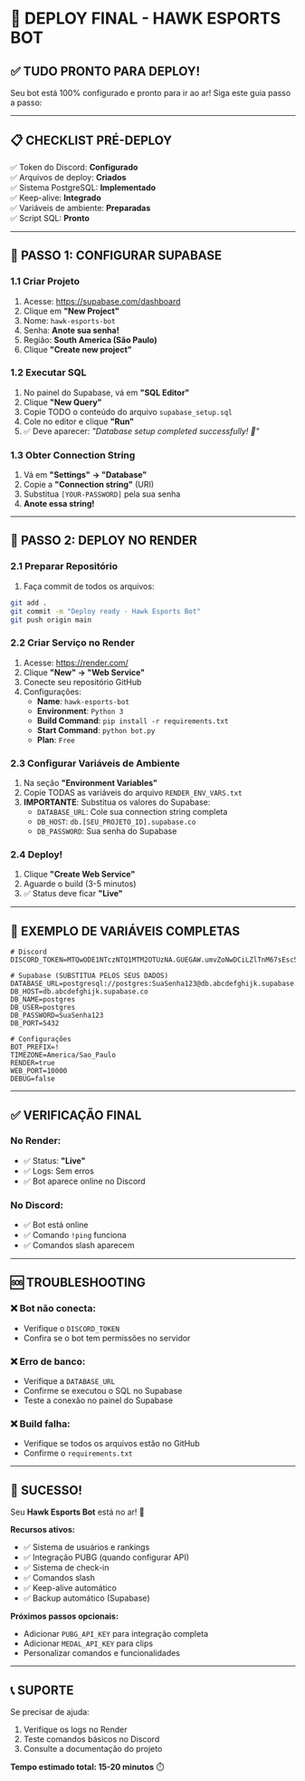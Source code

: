 # 🚀 DEPLOY FINAL - HAWK ESPORTS BOT

## ✅ **TUDO PRONTO PARA DEPLOY!**

Seu bot está 100% configurado e pronto para ir ao ar! Siga este guia passo a passo:

---

## 📋 **CHECKLIST PRÉ-DEPLOY**

✅ Token do Discord: **Configurado**  
✅ Arquivos de deploy: **Criados**  
✅ Sistema PostgreSQL: **Implementado**  
✅ Keep-alive: **Integrado**  
✅ Variáveis de ambiente: **Preparadas**  
✅ Script SQL: **Pronto**  

---

## 🎯 **PASSO 1: CONFIGURAR SUPABASE**

### 1.1 Criar Projeto
1. Acesse: https://supabase.com/dashboard
2. Clique em **"New Project"**
3. Nome: `hawk-esports-bot`
4. Senha: **Anote sua senha!**
5. Região: **South America (São Paulo)**
6. Clique **"Create new project"**

### 1.2 Executar SQL
1. No painel do Supabase, vá em **"SQL Editor"**
2. Clique **"New Query"**
3. Copie TODO o conteúdo do arquivo `supabase_setup.sql`
4. Cole no editor e clique **"Run"**
5. ✅ Deve aparecer: *"Database setup completed successfully! 🦅"*

### 1.3 Obter Connection String
1. Vá em **"Settings" → "Database"**
2. Copie a **"Connection string"** (URI)
3. Substitua `[YOUR-PASSWORD]` pela sua senha
4. **Anote essa string!**

---

## 🚀 **PASSO 2: DEPLOY NO RENDER**

### 2.1 Preparar Repositório
1. Faça commit de todos os arquivos:
```bash
git add .
git commit -m "Deploy ready - Hawk Esports Bot"
git push origin main
```

### 2.2 Criar Serviço no Render
1. Acesse: https://render.com/
2. Clique **"New" → "Web Service"**
3. Conecte seu repositório GitHub
4. Configurações:
   - **Name**: `hawk-esports-bot`
   - **Environment**: `Python 3`
   - **Build Command**: `pip install -r requirements.txt`
   - **Start Command**: `python bot.py`
   - **Plan**: `Free`

### 2.3 Configurar Variáveis de Ambiente
1. Na seção **"Environment Variables"**
2. Copie TODAS as variáveis do arquivo `RENDER_ENV_VARS.txt`
3. **IMPORTANTE**: Substitua os valores do Supabase:
   - `DATABASE_URL`: Cole sua connection string completa
   - `DB_HOST`: `db.[SEU_PROJETO_ID].supabase.co`
   - `DB_PASSWORD`: Sua senha do Supabase

### 2.4 Deploy!
1. Clique **"Create Web Service"**
2. Aguarde o build (3-5 minutos)
3. ✅ Status deve ficar **"Live"**

---

## 🔧 **EXEMPLO DE VARIÁVEIS COMPLETAS**

```env
# Discord
DISCORD_TOKEN=MTQwODE1NTczNTQ1MTM2OTUzNA.GUEGAW.umvZoNwDCiLZlTnM67sEsc5XpZh5qbuzktBBvw

# Supabase (SUBSTITUA PELOS SEUS DADOS)
DATABASE_URL=postgresql://postgres:SuaSenha123@db.abcdefghijk.supabase.co:5432/postgres
DB_HOST=db.abcdefghijk.supabase.co
DB_NAME=postgres
DB_USER=postgres
DB_PASSWORD=SuaSenha123
DB_PORT=5432

# Configurações
BOT_PREFIX=!
TIMEZONE=America/Sao_Paulo
RENDER=true
WEB_PORT=10000
DEBUG=false
```

---

## ✅ **VERIFICAÇÃO FINAL**

### No Render:
- ✅ Status: **"Live"**
- ✅ Logs: Sem erros
- ✅ Bot aparece online no Discord

### No Discord:
- ✅ Bot está online
- ✅ Comando `!ping` funciona
- ✅ Comandos slash aparecem

---

## 🆘 **TROUBLESHOOTING**

### ❌ Bot não conecta:
- Verifique o `DISCORD_TOKEN`
- Confira se o bot tem permissões no servidor

### ❌ Erro de banco:
- Verifique a `DATABASE_URL`
- Confirme se executou o SQL no Supabase
- Teste a conexão no painel do Supabase

### ❌ Build falha:
- Verifique se todos os arquivos estão no GitHub
- Confirme o `requirements.txt`

---

## 🎉 **SUCESSO!**

Seu **Hawk Esports Bot** está no ar! 🦅

**Recursos ativos:**
- ✅ Sistema de usuários e rankings
- ✅ Integração PUBG (quando configurar API)
- ✅ Sistema de check-in
- ✅ Comandos slash
- ✅ Keep-alive automático
- ✅ Backup automático (Supabase)

**Próximos passos opcionais:**
- Adicionar `PUBG_API_KEY` para integração completa
- Adicionar `MEDAL_API_KEY` para clips
- Personalizar comandos e funcionalidades

---

## 📞 **SUPORTE**

Se precisar de ajuda:
1. Verifique os logs no Render
2. Teste comandos básicos no Discord
3. Consulte a documentação do projeto

**Tempo estimado total: 15-20 minutos** ⏱️